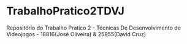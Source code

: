 # TrabalhoPratico2TDVJ
Repositório do Trabalho Pratico 2 - Técnicas De Desenvolvimento de Videojogos - 18816(José Oliveira) &amp; 25955(David Cruz)
